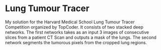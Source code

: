 # Lung Tumour Tracer

My solution for the Harvard Medical School Lung Tumour Tracer Competition organized by TopCoder. It consists of two stacked deep networks. The first networks
takes as an input 3 images of consecutive slices from a patient CT Scan and outputs a mask of the lungs. The second network segments the tumorous
pixels from the cropped lung regions.
